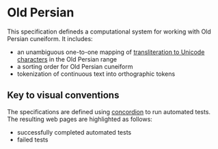 # Old Persian #


This specification defineds a computational system for working with
Old Persian cuneiform.  It includes:

- an unambiguous one-to-one mapping of [transliteration to Unicode characters](transliteration/Transliteration.html) in the
  Old Persian range
- a sorting order for Old Persian cuneiform
- tokenization of continuous text into orthographic tokens
 

## Key to visual conventions ##


The specifications are defined using [concordion](http://concordion.org) to run
  automated tests.  The resulting web pages are highlighted as follows:


- <span class="success">successfully completed automated tests</span>
- <span class="failure">failed tests</span>



